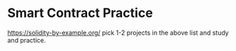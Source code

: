# Smart Contract Practice

https://solidity-by-example.org/
pick 1-2 projects in the above list and study and practice.
